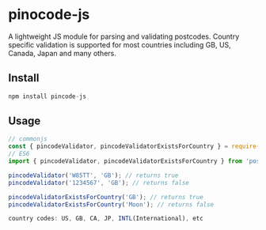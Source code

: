 # pinocode-js

A lightweight JS module for parsing and validating postcodes. Country specific validation is supported for most countries including GB, US, Canada, Japan and many others.

## Install

```javascript
npm install pincode-js
```

## Usage

```javascript
// commonjs
const { pincodeValidator, pincodeValidatorExistsForCountry } = require('postcode-validator');
// ES6
import { pincodeValidator, pincodeValidatorExistsForCountry } from 'postcode-validator';

pincodeValidator('W85TT', 'GB'); // returns true
pincodeValidator('1234567', 'GB'); // returns false

pincodeValidatorExistsForCountry('GB'); // returns true
pincodeValidatorExistsForCountry('Moon'); // returns false

country codes: US, GB, CA, JP, INTL(International), etc
```

